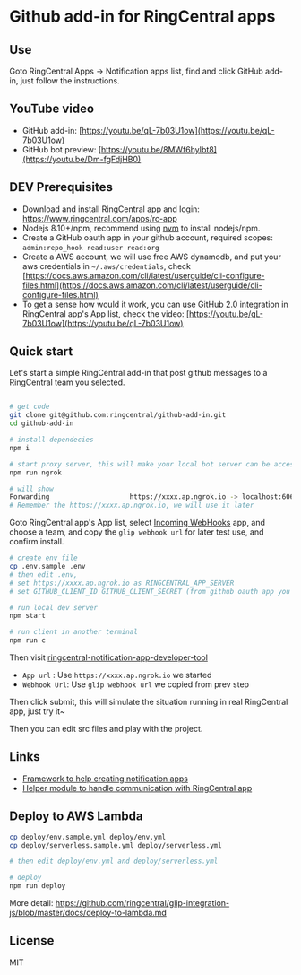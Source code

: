 
# Github add-in for RingCentral apps

## Use

Goto RingCentral Apps -> Notification apps list, find and click GitHub add-in, just follow the instructions.

## YouTube video

- GitHub add-in: [https://youtu.be/qL-7b03U1ow](https://youtu.be/qL-7b03U1ow)
- GitHub bot preview: [https://youtu.be/8MWf6hyIbt8](https://youtu.be/Dm-fgFdjHB0)

## DEV Prerequisites

- Download and install RingCentral app and login: https://www.ringcentral.com/apps/rc-app
- Nodejs 8.10+/npm, recommend using [nvm](https://github.com/creationix/nvm) to install nodejs/npm.
- Create a GitHub oauth app in your github account, required scopes: `admin:repo_hook read:user read:org`
- Create a AWS account, we will use free AWS dynamodb, and put your aws credentials in `~/.aws/credentials`, check [https://docs.aws.amazon.com/cli/latest/userguide/cli-configure-files.html](https://docs.aws.amazon.com/cli/latest/userguide/cli-configure-files.html)
- To get a sense how would it work, you can use GitHub 2.0 integration in RingCentral app's App list, check the video: [https://youtu.be/qL-7b03U1ow](https://youtu.be/qL-7b03U1ow)

## Quick start

Let's start a simple RingCentral add-in that post github messages to a RingCentral team you selected.

```bash

# get code
git clone git@github.com:ringcentral/github-add-in.git
cd github-add-in

# install dependecies
npm i

# start proxy server, this will make your local bot server can be accessed by RingCentral service
npm run ngrok

# will show
Forwarding                    https://xxxx.ap.ngrok.io -> localhost:6066
# Remember the https://xxxx.ap.ngrok.io, we will use it later
```

Goto RingCentral app's App list, select [Incoming WebHooks](https://www.ringcentral.com/apps/glip-webhooks) app, and choose a team, and copy the `glip webhook url` for later test use, and confirm install.

```bash
# create env file
cp .env.sample .env
# then edit .env,
# set https://xxxx.ap.ngrok.io as RINGCENTRAL_APP_SERVER
# set GITHUB_CLIENT_ID GITHUB_CLIENT_SECRET (from github oauth app you created)

# run local dev server
npm start

# run client in another terminal
npm run c
```

Then visit [ringcentral-notification-app-developer-tool](https://ringcentral.github.io/ringcentral-notification-app-developer-tool/)

- `App url` : Use `https://xxxx.ap.ngrok.io` we started
- `Webhook Url`: Use `glip webhook url` we copied from prev step

Then click submit, this will simulate the situation running in real RingCentral app, just try it~

Then you can edit src files and play with the project.

## Links

- [Framework to help creating notification apps](https://github.com/ringcentral/ringcentral-add-in-framework-js)
- [Helper module to handle communication with RingCentral app](https://github.com/ringcentral/ringcentral-notification-integration-helper)

## Deploy to AWS Lambda

```bash
cp deploy/env.sample.yml deploy/env.yml
cp deploy/serverless.sample.yml deploy/serverless.yml

# then edit deploy/env.yml and deploy/serverless.yml

# deploy
npm run deploy
```

More detail: https://github.com/ringcentral/glip-integration-js/blob/master/docs/deploy-to-lambda.md

## License

MIT
